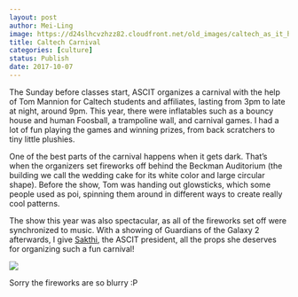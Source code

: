 ```yaml
---
layout: post
author: Mei-Ling
image: https://d24slhcvzhzz82.cloudfront.net/old_images/caltech_as_it_happens/6a0105349b8251970b01b7c925665d970b.jpg
title: Caltech Carnival
categories: [culture]
status: Publish
date: 2017-10-07
---
```


The Sunday before classes start, ASCIT organizes a carnival with the help of Tom Mannion for Caltech students and affiliates, lasting from 3pm to late at night, around 9pm. This year, there were inflatables such as a bouncy house and human Foosball, a trampoline wall, and carnival games. I had a lot of fun playing the games and winning prizes, from back scratchers to tiny little plushies.

One of the best parts of the carnival happens when it gets dark. That’s when the organizers set fireworks off behind the Beckman Auditorium (the building we call the wedding cake for its white color and large circular shape). Before the show, Tom was handing out glowsticks, which some people used as poi, spinning them around in different ways to create really cool patterns.

The show this year was also spectacular, as all of the fireworks set off were synchronized to music. With a showing of Guardians of the Galaxy 2 afterwards, I give [Sakthi](https://caltech.typepad.com/caltech_as_it_happens/blogger-sakthivetrivel/), the ASCIT president, all the props she deserves for organizing such a fun carnival!


![](https://d24slhcvzhzz82.cloudfront.net/old_images/6a01bb09a3c88f970d01bb09c87bf0970d-pi.jpg)

Sorry the fireworks are so blurry :P

